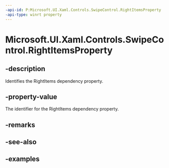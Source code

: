 ```yaml
---
-api-id: P:Microsoft.UI.Xaml.Controls.SwipeControl.RightItemsProperty
-api-type: winrt property
---
```

<!-- Property syntax.
public DependencyProperty RightItemsProperty { get; }
-->

# Microsoft.UI.Xaml.Controls.SwipeControl.RightItemsProperty


## -description

Identifies the RightItems dependency property.


## -property-value

The identifier for the RightItems dependency property.


## -remarks


## -see-also


## -examples


